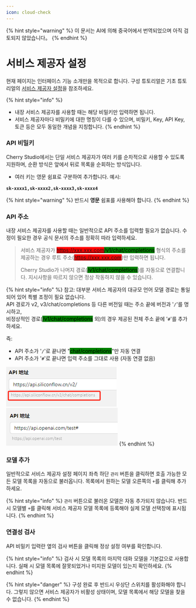 ```yaml
---
icon: cloud-check
---
```


{% hint style="warning" %}
이 문서는 AI에 의해 중국어에서 번역되었으며 아직 검토되지 않았습니다。
{% endhint %}

# 서비스 제공자 설정

현재 페이지는 인터페이스 기능 소개만을 목적으로 합니다. 구성 튜토리얼은 기초 튜토리얼의 [서비스 제공자 설정](../../../pre-basic/providers/)을 참조하세요.

{% hint style="info" %}
* 내장 서비스 제공자를 사용할 때는 해당 비밀키만 입력하면 됩니다.
* 서비스 제공자마다 비밀키에 대한 명칭이 다를 수 있으며, 비밀키, Key, API Key, 토큰 등은 모두 동일한 개념을 지칭합니다.
{% endhint %}

### API 비밀키

Cherry Studio에서는 단일 서비스 제공자가 여러 키를 순차적으로 사용할 수 있도록 지원하며, 순환 방식은 앞에서 뒤로 목록을 순회하는 방식입니다.

* 여러 키는 영문 쉼표로 구분하여 추가합니다. 예시:

<pre><code><strong>sk-xxxx1,sk-xxxx2,sk-xxxx3,sk-xxxx4
</strong></code></pre>

{% hint style="warning" %}
반드시 **영문** 쉼표를 사용해야 합니다.
{% endhint %}

### API 주소

내장 서비스 제공자를 사용할 때는 일반적으로 API 주소를 입력할 필요가 없습니다. 수정이 필요한 경우 공식 문서의 주소를 정확히 따라 입력하세요.

> 서비스 제공자가 <mark style="background-color:red;">https://xxx.xxx.com</mark><mark style="background-color:green;">/v1/chat/completions</mark> 형식의 주소를 제공하는 경우 루트 주소(<mark style="background-color:red;">https://xxx.xxx.com</mark>)만 입력하면 됩니다.
>
> Cherry Studio가 나머지 경로(<mark style="background-color:green;">/v1/chat/completions</mark>)를 자동으로 연결합니다. 지시사항을 따르지 않으면 정상 작동하지 않을 수 있습니다.

{% hint style="info" %}
참고: 대부분 서비스 제공자의 대규모 언어 모델 경로는 통일되어 있어 특별 조정이 필요 없습니다.  
API 경로가 v2, v3/chat/completions 등 다른 버전일 때는 주소 끝에 버전과 '`/`'를 명시하고,  
비정상적인 경로(<mark style="background-color:green;">/v1/chat/completions</mark> 외)의 경우 제공된 전체 주소 끝에 '`#`'를 추가하세요.

즉:
* API 주소가 '`/`'로 끝나면 "<mark style="background-color:green;">chat/completions</mark>"만 자동 연결
* API 주소가 '`#`'로 끝나면 입력 주소를 그대로 사용 (자동 연결 없음)

![](<../../../.gitbook/assets/image (1) (1) (1) (1) (1) (1).png>)![](<../../../.gitbook/assets/image (15).png>)
{% endhint %}

### 모델 추가

일반적으로 서비스 제공자 설정 페이지 좌측 하단 `관리` 버튼을 클릭하면 호출 가능한 모든 모델 목록을 자동으로 불러옵니다. 목록에서 원하는 모델 오른쪽의 `+`를 클릭해 추가하세요.

{% hint style="info" %}
`관리` 버튼으로 불러온 모델은 자동 추가되지 않습니다. 반드시 모델별 `+`를 클릭해 서비스 제공자 모델 목록에 등록해야 실제 모델 선택창에 표시됩니다.
{% endhint %}

### 연결성 검사

API 비밀키 입력란 옆의 검사 버튼을 클릭해 정상 설정 여부를 확인합니다.

{% hint style="info" %}
검사 시 모델 목록의 마지막 대화 모델을 기본값으로 사용합니다. 실패 시 모델 목록에 잘못되었거나 미지원 모델이 있는지 확인하세요.
{% endhint %}

{% hint style="danger" %}
구성 완료 후 반드시 우상단 스위치를 활성화해야 합니다. 그렇지 않으면 서비스 제공자가 비활성 상태이며, 모델 목록에서 해당 모델을 찾을 수 없습니다.
{% endhint %}